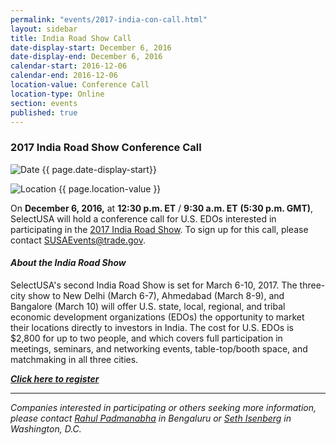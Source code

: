 ```yaml
---
permalink: "events/2017-india-con-call.html"
layout: sidebar
title: India Road Show Call
date-display-start: December 6, 2016
date-display-end: December 6, 2016
calendar-start: 2016-12-06
calendar-end: 2016-12-06
location-value: Conference Call
location-type: Online
section: events
published: true
---
```


### 2017 India Road Show Conference Call

![Date](https://google.github.io/material-design-icons/action/svg/design/ic_event_24px.svg "Date") {{ page.date-display-start}}

![Location](http://google.github.io/material-design-icons/social/svg/design/ic_location_city_24px.svg "Location") {{ page.location-value }}

On **December 6, 2016,** at **12:30 p.m. ET** / **9:30 a.m. ET** **(5:30 p.m. GMT)**, SelectUSA will hold a conference call for U.S. EDOs interested in participating in the [2017 India Road Show](https://selectusa.github.io/events/events/2017-india-road-show.html). To sign up for this call, please contact [SUSAEvents@trade.gov](mailto:susaevents@trade.gov).

#### _About the India Road Show_

SelectUSA's second India Road Show is set for March 6-10, 2017. The three-city show to New Delhi (March 6-7), Ahmedabad (March 8-9), and Bangalore (March 10) will offer U.S. state, local, regional, and tribal economic development organizations (EDOs) the opportunity to market their locations directly to investors in India.
The cost for U.S. EDOs is $2,800 for up to two people, and which covers full participation in meetings, seminars, and networking events, table-top/booth space, and matchmaking in all three cities.

**_[Click here to register](https://connect.eventtia.com/en/dmz/2017indiaroadshow/website)_**

---

_Companies interested in participating or others seeking more information, please contact [Rahul Padmanabha](mailto:rahul.padmanabha@trad.gov) in Bengaluru or [Seth Isenberg](mailto:seth.isenberg@trade.gov) in Washington, D.C._

